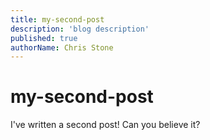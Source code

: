 ```yaml
---
title: my-second-post
description: 'blog description'
published: true
authorName: Chris Stone
---
```


# my-second-post

I've written a second post! Can you believe it?
